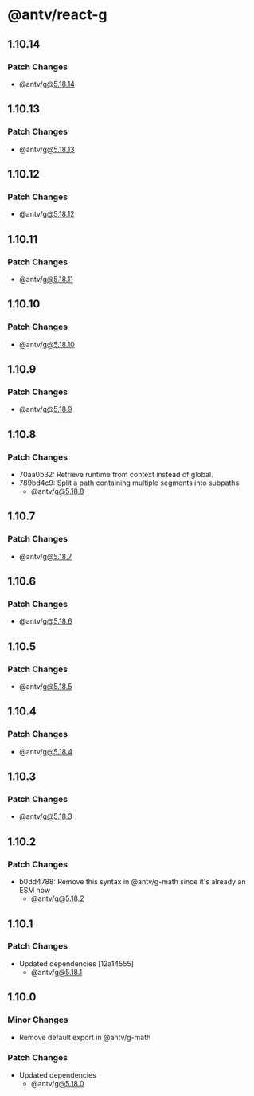 # @antv/react-g

## 1.10.14

### Patch Changes

-   @antv/g@5.18.14

## 1.10.13

### Patch Changes

-   @antv/g@5.18.13

## 1.10.12

### Patch Changes

-   @antv/g@5.18.12

## 1.10.11

### Patch Changes

-   @antv/g@5.18.11

## 1.10.10

### Patch Changes

-   @antv/g@5.18.10

## 1.10.9

### Patch Changes

-   @antv/g@5.18.9

## 1.10.8

### Patch Changes

-   70aa0b32: Retrieve runtime from context instead of global.
-   789bd4c9: Split a path containing multiple segments into subpaths.
    -   @antv/g@5.18.8

## 1.10.7

### Patch Changes

-   @antv/g@5.18.7

## 1.10.6

### Patch Changes

-   @antv/g@5.18.6

## 1.10.5

### Patch Changes

-   @antv/g@5.18.5

## 1.10.4

### Patch Changes

-   @antv/g@5.18.4

## 1.10.3

### Patch Changes

-   @antv/g@5.18.3

## 1.10.2

### Patch Changes

-   b0dd4788: Remove this syntax in @antv/g-math since it's already an ESM now
    -   @antv/g@5.18.2

## 1.10.1

### Patch Changes

-   Updated dependencies [12a14555]
    -   @antv/g@5.18.1

## 1.10.0

### Minor Changes

-   Remove default export in @antv/g-math

### Patch Changes

-   Updated dependencies
    -   @antv/g@5.18.0
